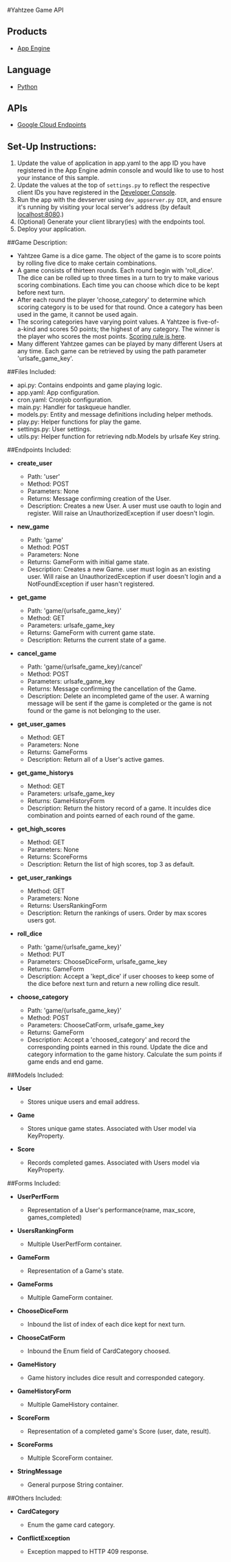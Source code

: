 #Yahtzee Game API

## Products
- [App Engine][1]

## Language
- [Python][2]

## APIs
- [Google Cloud Endpoints][3]

## Set-Up Instructions:
1.  Update the value of application in app.yaml to the app ID you have registered
 in the App Engine admin console and would like to use to host your instance of this sample.
1. Update the values at the top of `settings.py` to
   reflect the respective client IDs you have registered in the
   [Developer Console][4].
1. Run the app with the devserver using `dev_appserver.py DIR`, and ensure it's running by visiting
   your local server's address (by default [localhost:8080][5].)
1. (Optional) Generate your client library(ies) with the endpoints tool.
1. Deploy your application.

[1]: https://developers.google.com/appengine
[2]: http://python.org
[3]: https://developers.google.com/appengine/docs/python/endpoints/
[4]: https://console.developers.google.com/
[5]: https://localhost:8080/
 
##Game Description:
- Yahtzee Game is a dice game. The object of the game is to score points by
rolling five dice to make certain combinations. 
- A game consists of thirteen rounds. Each round begin with 'roll_dice'. The dice 
can be rolled up to three times in a turn to try to make various scoring 
combinations. Each time you can choose which dice to be kept before next turn.
- After each round the player 'choose_category' to determine which scoring 
category is to be used for that round. Once a category has been used in the game, 
it cannot be used again. 
- The scoring categories have varying point values. A Yahtzee is five-of-a-kind and
 scores 50 points; the highest of any category. The winner is the player who 
 scores the most points. [Scoring rule is here][6].
- Many different Yahtzee games can be played by many different Users at any time. 
Each game can be retrieved by using the path parameter 'urlsafe_game_key'.

[6]:https://en.wikipedia.org/wiki/Yahtzee#Rules

##Files Included:
 - api.py: Contains endpoints and game playing logic.
 - app.yaml: App configuration.
 - cron.yaml: Cronjob configuration.
 - main.py: Handler for taskqueue handler.
 - models.py: Entity and message definitions including helper methods.
 - play.py: Helper functions for play the game.
 - settings.py: User settings.
 - utils.py: Helper function for retrieving ndb.Models by urlsafe Key string.

##Endpoints Included:
 - **create_user**
    - Path: 'user'
    - Method: POST
    - Parameters: None
    - Returns: Message confirming creation of the User.
    - Description: Creates a new User. A user must use oauth to login and 
    register. Will raise an UnauthorizedException if user doesn't login.
    
 - **new_game**
    - Path: 'game'
    - Method: POST
    - Parameters: None
    - Returns: GameForm with initial game state.
    - Description: Creates a new Game. user must login as an existing user. 
    Will raise an UnauthorizedException if user doesn't login and a 
    NotFoundException if user hasn't registered.
     
 - **get_game**
    - Path: 'game/{urlsafe_game_key}'
    - Method: GET
    - Parameters: urlsafe_game_key
    - Returns: GameForm with current game state.
    - Description: Returns the current state of a game.

- **cancel_game**
    - Path: 'game/{urlsafe_game_key}/cancel'
    - Method: POST
    - Parameters: urlsafe_game_key
    - Returns: Message confirming the cancellation of the Game.
    - Description: Delete an incompleted game of the user. A warning message 
    will be sent if the game is completed or the game is not found or the game 
    is not belonging to the user.
    
- **get_user_games**
    - Method: GET
    - Parameters: None
    - Returns: GameForms
    - Description: Return all of a User's active games.

- **get_game_historys**
    - Method: GET
    - Parameters: urlsafe_game_key
    - Returns: GameHistoryForm
    - Description: Return the history record of a game. It inculdes dice 
    combination and points earned of each round of the game.

- **get_high_scores**
    - Method: GET
    - Parameters: None
    - Returns: ScoreForms
    - Description: Return the list of high scores, top 3 as default.

- **get_user_rankings**
    - Method: GET
    - Parameters: None
    - Returns: UsersRankingForm
    - Description: Return the rankings of users. Order by max scores users got.

- **roll_dice**
    - Path: 'game/{urlsafe_game_key}'
    - Method: PUT
    - Parameters: ChooseDiceForm, urlsafe_game_key
    - Returns: GameForm
    - Description: Accept a 'kept_dice' if user chooses to keep some of the dice
     before next turn and return a new rolling dice result.

- **choose_category**
    - Path: 'game/{urlsafe_game_key}'
    - Method: POST
    - Parameters: ChooseCatForm, urlsafe_game_key
    - Returns: GameForm
    - Description: Accept a 'choosed_category' and record the corresponding 
    points earned in this round. Update the dice and category information to 
    the game history. Calculate the sum points if game ends and end game.

##Models Included:
 - **User**
    - Stores unique users and email address.
    
 - **Game**
    - Stores unique game states. Associated with User model via KeyProperty.
    
 - **Score**
    - Records completed games. Associated with Users model via KeyProperty.
    
##Forms Included:
 - **UserPerfForm**
    - Representation of a User's performance(name, max_score, games_completed)

 - **UsersRankingForm**
    - Multiple UserPerfForm container.

 - **GameForm**
    - Representation of a Game's state.

 - **GameForms**
    - Multiple GameForm container.
 
 - **ChooseDiceForm**
    - Inbound the list of index of each dice kept for next turn.
 
 - **ChooseCatForm**
    - Inbound the Enum field of CardCategory choosed.

 - **GameHistory**
    - Game history includes dice result and corresponded category.

 - **GameHistoryForm**
    - Multiple GameHistory container.

 - **ScoreForm**
    - Representation of a completed game's Score (user, date, result).

 - **ScoreForms**
    - Multiple ScoreForm container.

 - **StringMessage**
    - General purpose String container.

##Others Included:
 - **CardCategory**
    - Enum the game card category.

 - **ConflictException**
    - Exception mapped to HTTP 409 response.

